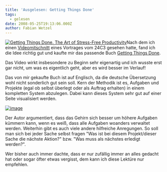 ```yaml
---
title: 'Ausgelesen: Getting Things Done'
tags:
  - gelesen
date: 2008-05-25T19:13:06.000Z
author: Fabian Wetzel
---
```


[![Getting Things Done. The Art of Stress-Free Productivity](getting_things_done.jpg)](http://www.amazon.de/gp/product/images/0142000280/ref=dp_image_0?ie=UTF8&amp;n=52044011&amp;s=books-intl-de)Nach dem ich einen [Videomitschnitt](http://events.ccc.de/congress/2007/Fahrplan/events/2213.en.html) eines Vortrages vom 24C3 gesehen hatte, fand ich die Idee richtig gut und kaufte mir das passende Buch [Getting Things Done](http://www.amazon.de/gp/product/0142000280/028-7149731-5787731?ie=UTF8&amp;tag=fabsenetfabse-21&amp;linkCode=xm2&amp;camp=1638&amp;creativeASIN=0142000280).

Das Video wirkt insbesondere zu Beginn sehr eigenartig und ich wusste erst gar nicht, um was es eigentlich geht, aber es wird besser im Verlauf!

Das von mir gekaufte Buch ist auf Englisch, da die deutsche Übersetzung wohl nicht sonderlich gut sein soll. Kern der Methodik ist es, Aufgaben und Projekte (egal ob selbst überlegt oder als Auftrag erhalten) in einem kompletten System abzulegen. Dabei kann dieses System sehr gut auf einer Seite visualisiert werden.

[![image](image9.png)](http://events.ccc.de/congress/2007/Fahrplan/attachments/993_gtd-24c3-slides.pdf)

Der Autor argumentiert, dass das Gehirn sich besser um höhere Aufgaben kümmern kann, wenn es weiß, dass alle Aufgaben woanders verwaltet werden. Weiterhin gibt es auch viele andere hilfreiche Anregungen. So soll man sich bei jeder Sache selbst fragen "Was ist bei diesem Projekt/dieser Sache die nächste Aktion?" bzw. "Was muss als nächstes erledigt werden?".

Wer bisher auch immer dachte, dass er nur zufällig immer an alles gedacht hat oder sogar öfter etwas vergisst, dem kann ich diese Lektüre nur empfehlen.


